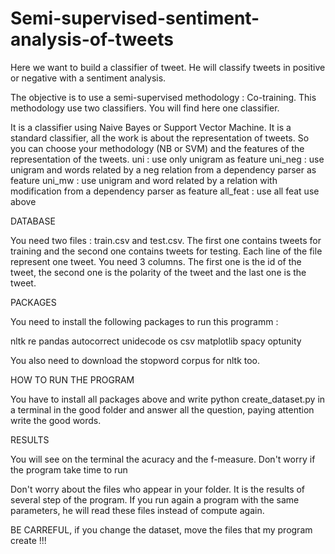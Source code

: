 # Semi-supervised-sentiment-analysis-of-tweets


Here we want to build a classifier of tweet. He will classify tweets in positive or negative with a sentiment analysis.

The objective is to use a semi-supervised methodology : Co-training. This methodology use two classifiers. You will find here one classifier.

It is a classifier using Naive Bayes or Support Vector Machine. It is a standard classifier, all the work is about the representation of tweets. So you can choose your methodology (NB or SVM) and the features of the representation of the tweets.
uni : use only unigram as feature
uni_neg : use unigram and words related by a neg relation from a dependency parser as feature
uni_mw : use unigram and word related by a relation with modification from a dependency parser as feature
all_feat : use all feat use above

DATABASE 

You need two files : train.csv and test.csv. The first one contains tweets for training and the second one contains tweets for testing. 
Each line of the file represent one tweet. You need 3 columns. The first one is the id of the tweet, the second one is the polarity of the tweet and the last one is the tweet. 

PACKAGES 

You need to install the following packages to run this programm : 

nltk 
re
pandas
autocorrect
unidecode
os
csv
matplotlib
spacy
optunity

You also need to download the stopword corpus for nltk too.

HOW TO RUN THE PROGRAM

You have to install all packages above and write 
    python create_dataset.py
in a terminal in the good folder and answer all the question, paying attention write the good words.

RESULTS

You will see on the terminal the acuracy and the f-measure. Don't worry if the program take time to run

Don't worry about the files who appear in your folder. It is the results of several step of the program. If you run again a program with the same parameters, he will read these files instead of compute again.

BE CARREFUL, if you change the dataset, move the files that my program create !!! 
